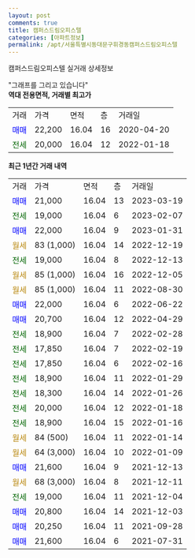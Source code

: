 ```yaml
---
layout: post
comments: true
title: 캠퍼스드림오피스텔
categories: [아파트정보]
permalink: /apt/서울특별시동대문구휘경동캠퍼스드림오피스텔
---
```


캠퍼스드림오피스텔 실거래 상세정보

<script type="text/javascript">
  google.charts.load('current', {'packages':['line', 'corechart']});
  google.charts.setOnLoadCallback(drawChart);

  function drawChart() {
    var data = new google.visualization.DataTable();
    data.addColumn('date', '거래일');
    data.addColumn('number', "매매");
    data.addColumn('number', "전세");
    data.addColumn('number', "전매");

    data.addRows([[new Date(Date.parse("2023-03-19")), 21000, null, null], [new Date(Date.parse("2023-02-07")), null, 19000, null], [new Date(Date.parse("2023-01-31")), 22000, null, null], [new Date(Date.parse("2022-12-19")), null, null, null], [new Date(Date.parse("2022-12-13")), null, 19000, null], [new Date(Date.parse("2022-12-05")), null, null, null], [new Date(Date.parse("2022-08-30")), null, null, null], [new Date(Date.parse("2022-06-22")), 22000, null, null], [new Date(Date.parse("2022-04-29")), 20700, null, null], [new Date(Date.parse("2022-02-28")), null, 18900, null], [new Date(Date.parse("2022-02-19")), null, 17850, null], [new Date(Date.parse("2022-02-16")), null, 17850, null], [new Date(Date.parse("2022-01-29")), null, 18900, null], [new Date(Date.parse("2022-01-26")), null, 18300, null], [new Date(Date.parse("2022-01-18")), null, 20000, null], [new Date(Date.parse("2022-01-16")), null, 18900, null], [new Date(Date.parse("2022-01-14")), null, null, null], [new Date(Date.parse("2022-01-09")), null, null, null], [new Date(Date.parse("2021-12-13")), 21600, null, null], [new Date(Date.parse("2021-12-11")), null, null, null], [new Date(Date.parse("2021-12-04")), null, 19000, null], [new Date(Date.parse("2021-12-03")), 20800, null, null], [new Date(Date.parse("2021-09-28")), 20250, null, null], [new Date(Date.parse("2021-07-31")), 21600, null, null]]);

    var options = {
      hAxis: {
        format: 'yyyy/MM/dd'
      },    
      lineWidth: 0,
      pointsVisible: true,    
      title: '최근 1년간 유형별 실거래가 분포',
      legend: { position: 'bottom' }
    };

    var formatter = new google.visualization.NumberFormat({pattern:'###,###'} );
    formatter.format(data, 1);
    formatter.format(data, 2);
    
    setTimeout(function() {
        var chart = new google.visualization.LineChart(document.getElementById('columnchart_material'));
        chart.draw(data, (options));
        document.getElementById('loading').style.display = 'none';
    }, 200);
  }
</script>


<div id="loading" style="z-index:20; display: block; margin-left: 0px">"그래프를 그리고 있습니다"</div>
<div id="columnchart_material" style="width: 95%; margin-left: 0px; display: block"></div>
<!-- contents start -->
<b>역대 전용면적, 거래별 최고가</b>
<table class="sortable">
    <tr>
      <td>거래</td>
      <td>가격</td>
      <td>면적</td>
      <td>층</td>
      <td>거래일</td>
    </tr>
        <tr>
          <td><a style="color: blue">매매</a></td>
          <td>22,200</td>
          <td>16.04</td>
          <td>16</td>
          <td>2020-04-20</td>
        </tr>        
        <tr>
              <td><a style="color: darkgreen">전세</a></td>
              <td>20,000</td>
              <td>16.04</td>
              <td>12</td>
              <td>2022-01-18</td>
            </tr>        
    
</table>

<b>최근 1년간 거래 내역</b>

<table class="sortable">
    <tr>
      <td>거래</td>
      <td>가격</td>
      <td>면적</td>
      <td>층</td>
      <td>거래일</td>
    </tr>
    <tr>
      <td><a style="color: blue">매매</a></td>
      <td>21,000</td>
      <td>16.04</td>
      <td>13</td>
      <td>2023-03-19</td>
    </tr>          <tr>
      <td><a style="color: darkgreen">전세</a></td>
      <td>19,000</td>
      <td>16.04</td>
      <td>6</td>
      <td>2023-02-07</td>
    </tr>          <tr>
      <td><a style="color: blue">매매</a></td>
      <td>22,000</td>
      <td>16.04</td>
      <td>9</td>
      <td>2023-01-31</td>
    </tr>          <tr>
      <td><a style="color: darkgoldenrod">월세</a></td>
      <td>83 (1,000)</td>
      <td>16.04</td>
      <td>14</td>
      <td>2022-12-19</td>
    </tr>          <tr>
      <td><a style="color: darkgreen">전세</a></td>
      <td>19,000</td>
      <td>16.04</td>
      <td>8</td>
      <td>2022-12-13</td>
    </tr>          <tr>
      <td><a style="color: darkgoldenrod">월세</a></td>
      <td>85 (1,000)</td>
      <td>16.04</td>
      <td>16</td>
      <td>2022-12-05</td>
    </tr>          <tr>
      <td><a style="color: darkgoldenrod">월세</a></td>
      <td>85 (1,000)</td>
      <td>16.04</td>
      <td>11</td>
      <td>2022-08-30</td>
    </tr>          <tr>
      <td><a style="color: blue">매매</a></td>
      <td>22,000</td>
      <td>16.04</td>
      <td>6</td>
      <td>2022-06-22</td>
    </tr>          <tr>
      <td><a style="color: blue">매매</a></td>
      <td>20,700</td>
      <td>16.04</td>
      <td>12</td>
      <td>2022-04-29</td>
    </tr>          <tr>
      <td><a style="color: darkgreen">전세</a></td>
      <td>18,900</td>
      <td>16.04</td>
      <td>7</td>
      <td>2022-02-28</td>
    </tr>          <tr>
      <td><a style="color: darkgreen">전세</a></td>
      <td>17,850</td>
      <td>16.04</td>
      <td>7</td>
      <td>2022-02-19</td>
    </tr>          <tr>
      <td><a style="color: darkgreen">전세</a></td>
      <td>17,850</td>
      <td>16.04</td>
      <td>6</td>
      <td>2022-02-16</td>
    </tr>          <tr>
      <td><a style="color: darkgreen">전세</a></td>
      <td>18,900</td>
      <td>16.04</td>
      <td>11</td>
      <td>2022-01-29</td>
    </tr>          <tr>
      <td><a style="color: darkgreen">전세</a></td>
      <td>18,300</td>
      <td>16.04</td>
      <td>14</td>
      <td>2022-01-26</td>
    </tr>          <tr>
      <td><a style="color: darkgreen">전세</a></td>
      <td>20,000</td>
      <td>16.04</td>
      <td>12</td>
      <td>2022-01-18</td>
    </tr>          <tr>
      <td><a style="color: darkgreen">전세</a></td>
      <td>18,900</td>
      <td>16.04</td>
      <td>15</td>
      <td>2022-01-16</td>
    </tr>          <tr>
      <td><a style="color: darkgoldenrod">월세</a></td>
      <td>84 (500)</td>
      <td>16.04</td>
      <td>11</td>
      <td>2022-01-14</td>
    </tr>          <tr>
      <td><a style="color: darkgoldenrod">월세</a></td>
      <td>64 (3,000)</td>
      <td>16.04</td>
      <td>10</td>
      <td>2022-01-09</td>
    </tr>          <tr>
      <td><a style="color: blue">매매</a></td>
      <td>21,600</td>
      <td>16.04</td>
      <td>9</td>
      <td>2021-12-13</td>
    </tr>          <tr>
      <td><a style="color: darkgoldenrod">월세</a></td>
      <td>68 (3,000)</td>
      <td>16.04</td>
      <td>8</td>
      <td>2021-12-11</td>
    </tr>          <tr>
      <td><a style="color: darkgreen">전세</a></td>
      <td>19,000</td>
      <td>16.04</td>
      <td>11</td>
      <td>2021-12-04</td>
    </tr>          <tr>
      <td><a style="color: blue">매매</a></td>
      <td>20,800</td>
      <td>16.04</td>
      <td>14</td>
      <td>2021-12-03</td>
    </tr>          <tr>
      <td><a style="color: blue">매매</a></td>
      <td>20,250</td>
      <td>16.04</td>
      <td>11</td>
      <td>2021-09-28</td>
    </tr>          <tr>
      <td><a style="color: blue">매매</a></td>
      <td>21,600</td>
      <td>16.04</td>
      <td>6</td>
      <td>2021-07-31</td>
    </tr>      </table>
<!-- contents end -->    

